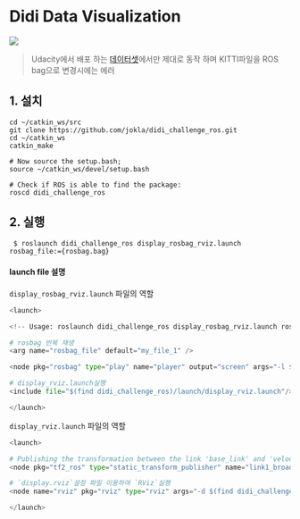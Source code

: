 # Didi Data Visualization 

![](https://github.com/jokla/didi_challenge_ros/raw/master/visualization.gif)

> Udacity에서 배포 하는 [데이터셋](http://academictorrents.com/details/76352487923a31d47a6029ddebf40d9265e770b5)에서만 제대로 동작 하며 KITTI파일을 ROS bag으로 변경시에는 에러 

## 1. 설치 

```
cd ~/catkin_ws/src   
git clone https://github.com/jokla/didi_challenge_ros.git
cd ~/catkin_ws
catkin_make

# Now source the setup.bash;   
source ~/catkin_ws/devel/setup.bash

# Check if ROS is able to find the package:  
roscd didi_challenge_ros
```

## 2. 실행 

```
 $ roslaunch didi_challenge_ros display_rosbag_rviz.launch rosbag_file:={rosbag.bag}
 ```
 
#### launch file 설명
`display_rosbag_rviz.launch` 파일의 역할 

```python
<launch>

<!-- Usage: roslaunch didi_challenge_ros display_rosbag_rviz.launch rosbag_file:=/path/approach_1.bag  -->

# rosbag 반복 재생
<arg name="rosbag_file" default="my_file_1" />

<node pkg="rosbag" type="play" name="player" output="screen" args="-l $(arg rosbag_file) "/> 

# display_rviz.launch실행 
<include file="$(find didi_challenge_ros)/launch/display_rviz.launch"/>

</launch>

```

`display_rviz.launch` 파일의 역할 
  
```python
<launch>

# Publishing the transformation between the link 'base_link' and 'velodyne'    
<node pkg="tf2_ros" type="static_transform_publisher" name="link1_broadcaster" args="1.9 0 1.6 0 0 0 1 base_link velodyne" />

# `display.rviz`설정 파일 이용하여 `RViz`실행 
<node name="rviz" pkg="rviz" type="rviz" args="-d $(find didi_challenge_ros)/launch/display.rviz" />

</launch>

```


